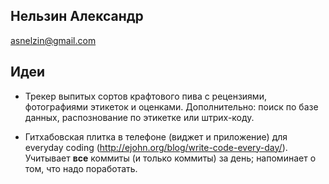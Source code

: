 ## Нельзин Александр
asnelzin@gmail.com

## Идеи

- Трекер выпитых сортов крафтового пива с рецензиями, фотографиями этикеток и оценками. Дополнительно: поиск по базе данных, распознование по этикетке или штрих-коду.

- Гитхабовская плитка в телефоне (виджет и приложение) для everyday coding (http://ejohn.org/blog/write-code-every-day/). Учитывает __все__ коммиты (и только коммиты) за день; напоминает о том, что надо поработать.

